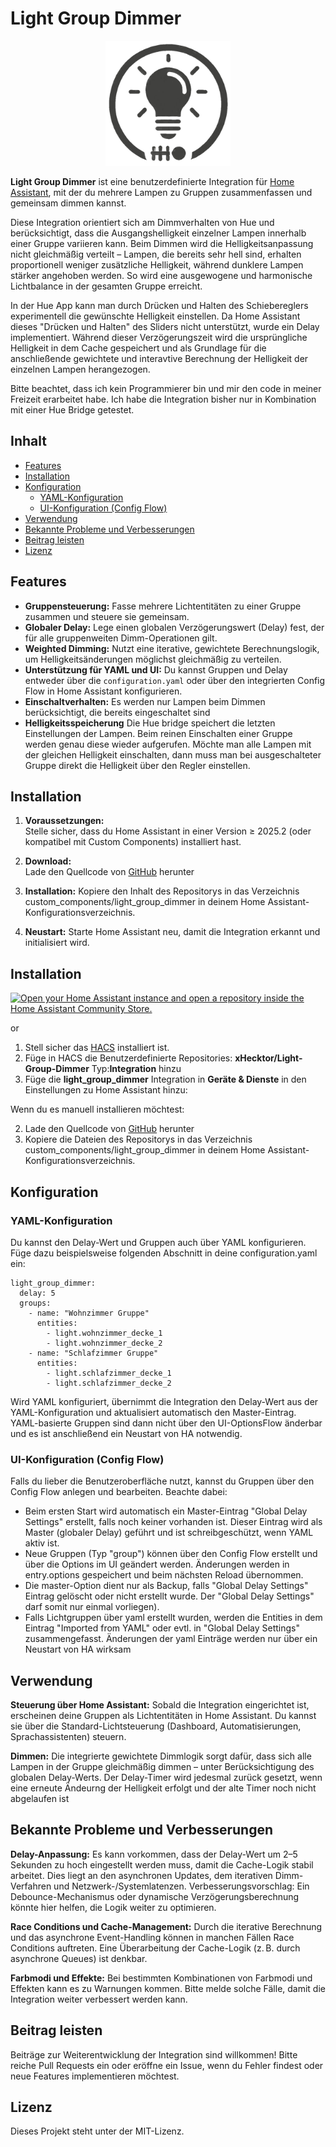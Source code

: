 # Light Group Dimmer


<p align="center">
  <a href="https://github.com/xHecktor/Light-Group-Dimmer/">
    <img src="https://github.com/xHecktor/Light-Group-Dimmer/blob/main/images/logo.png" alt="Logo" height="200">
  </a>
</p>

**Light Group Dimmer** ist eine benutzerdefinierte Integration für [Home Assistant](https://www.home-assistant.io/), mit der du mehrere Lampen zu Gruppen zusammenfassen und gemeinsam dimmen kannst. 

Diese Integration orientiert sich am Dimmverhalten von Hue und berücksichtigt, dass die Ausgangshelligkeit einzelner Lampen innerhalb einer Gruppe variieren kann. Beim Dimmen wird die Helligkeitsanpassung nicht gleichmäßig verteilt – Lampen, die bereits sehr hell sind, erhalten proportionell weniger zusätzliche Helligkeit, während dunklere Lampen stärker angehoben werden. So wird eine ausgewogene und harmonische Lichtbalance in der gesamten Gruppe erreicht.

In der Hue App kann man durch Drücken und Halten des Schiebereglers experimentell die gewünschte Helligkeit einstellen. Da Home Assistant dieses "Drücken und Halten" des Sliders nicht unterstützt, wurde ein Delay implementiert. Während dieser Verzögerungszeit wird die ursprüngliche Helligkeit in dem Cache gespeichert und als Grundlage für die anschließende gewichtete und interavtive Berechnung der Helligkeit der einzelnen Lampen herangezogen.


Bitte beachtet, dass ich kein Programmierer bin und mir den code in meiner Freizeit erarbeitet habe. Ich habe die Integration bisher nur in Kombination mit einer Hue Bridge getestet. 

## Inhalt

- [Features](#features)
- [Installation](#installation)
- [Konfiguration](#konfiguration)
  - [YAML-Konfiguration](#yaml-konfiguration)
  - [UI-Konfiguration (Config Flow)](#ui-konfiguration-config-flow)
- [Verwendung](#verwendung)
- [Bekannte Probleme und Verbesserungen](#bekannte-probleme-und-verbesserungen)
- [Beitrag leisten](#beitrag-leisten)
- [Lizenz](#lizenz)

## Features

- **Gruppensteuerung:** Fasse mehrere Lichtentitäten zu einer Gruppe zusammen und steuere sie gemeinsam.
- **Globaler Delay:** Lege einen globalen Verzögerungswert (Delay) fest, der für alle gruppenweiten Dimm-Operationen gilt.
- **Weighted Dimming:** Nutzt eine iterative, gewichtete Berechnungslogik, um Helligkeitsänderungen möglichst gleichmäßig zu verteilen.
- **Unterstützung für YAML und UI:** Du kannst Gruppen und Delay entweder über die `configuration.yaml` oder über den integrierten Config Flow in Home Assistant konfigurieren.
- **Einschaltverhalten:** Es werden nur Lampen beim Dimmen berücksichtigt, die bereits eingeschaltet sind
- **Helligkeitsspeicherung** Die Hue bridge speichert die letzten Einstellungen der Lampen. Beim reinen Einschalten einer Gruppe werden genau diese wieder aufgerufen. Möchte man alle Lampen mit der gleichen Helligkeit einschalten, dann muss man bei ausgeschalteter Gruppe direkt die Helligkeit über den Regler einstellen. 

## Installation

1. **Voraussetzungen:**  
   Stelle sicher, dass du Home Assistant in einer Version ≥ 2025.2 (oder kompatibel mit Custom Components) installiert hast.

2. **Download:**  
   Lade den Quellcode von [GitHub](https://github.com/xHecktor/light_group_dimmer) herunter
   
4. **Installation:**
Kopiere den Inhalt des Repositorys in das Verzeichnis custom_components/light_group_dimmer in deinem Home Assistant-Konfigurationsverzeichnis.

5. **Neustart:**
Starte Home Assistant neu, damit die Integration erkannt und initialisiert wird.


## Installation

[![Open your Home Assistant instance and open a repository inside the Home Assistant Community Store.](https://my.home-assistant.io/badges/hacs_repository.svg)](https://my.home-assistant.io/redirect/hacs_repository/?owner=xHecktor&repository=light_group_dimmer&category=integration)

or 

1. Stell sicher das [HACS](https://hacs.xyz) installiert ist.
2. Füge in HACS die Benutzerdefinierte Repositories: **xHecktor/Light-Group-Dimmer** Typ:**Integration** hinzu
3. Füge die **light_group_dimmer** Integration in **Geräte & Dienste**  in den Einstellungen zu Home Assistant hinzu:


   

Wenn du es manuell installieren möchtest:

2. Lade den Quellcode von [GitHub](https://github.com/xHecktor/Light-Group-Dimmer/tree/main/custom_components/light_group_dimmer) herunter
3. Kopiere die Dateien des Repositorys in das Verzeichnis custom_components/light_group_dimmer in deinem Home Assistant-Konfigurationsverzeichnis.







## Konfiguration
### YAML-Konfiguration
Du kannst den Delay-Wert und Gruppen auch über YAML konfigurieren. Füge dazu beispielsweise folgenden Abschnitt in deine configuration.yaml ein:


```
light_group_dimmer:
  delay: 5
  groups:
    - name: "Wohnzimmer Gruppe"
      entities:
        - light.wohnzimmer_decke_1
        - light.wohnzimmer_decke_2
    - name: "Schlafzimmer Gruppe"
      entities:
        - light.schlafzimmer_decke_1
        - light.schlafzimmer_decke_2
```

Wird YAML konfiguriert, übernimmt die Integration den Delay-Wert aus der YAML-Konfiguration und aktualisiert automatisch den Master-Eintrag. YAML-basierte Gruppen sind dann nicht über den UI-OptionsFlow änderbar und es ist anschließend ein Neustart von HA notwendig.

### UI-Konfiguration (Config Flow)
Falls du lieber die Benutzeroberfläche nutzt, kannst du Gruppen über den Config Flow anlegen und bearbeiten. Beachte dabei:

- Beim ersten Start wird automatisch ein Master-Eintrag "Global Delay Settings" erstellt, falls noch keiner vorhanden ist. Dieser Eintrag wird als Master (globaler Delay) geführt und ist schreibgeschützt, wenn YAML aktiv ist.
- Neue Gruppen (Typ "group") können über den Config Flow erstellt und über die Options im UI geändert werden. Änderungen werden in entry.options gespeichert und beim nächsten Reload übernommen.
- Die master-Option dient nur als Backup, falls "Global Delay Settings" Eintrag gelöscht oder nicht erstellt wurde. Der "Global Delay Settings" darf somit nur einmal vorliegen). 
- Falls Lichtgruppen über yaml erstellt wurden, werden die Entities in dem Eintrag "Imported from YAML" oder evtl. in  "Global Delay Settings" zusammengefasst. Änderungen der yaml Einträge werden nur über ein Neustart von HA wirksam


## Verwendung
**Steuerung über Home Assistant:**
Sobald die Integration eingerichtet ist, erscheinen deine Gruppen als Lichtentitäten in Home Assistant. Du kannst sie über die Standard-Lichtsteuerung (Dashboard, Automatisierungen, Sprachassistenten) steuern.

**Dimmen:**
Die integrierte gewichtete Dimmlogik sorgt dafür, dass sich alle Lampen in der Gruppe gleichmäßig dimmen – unter Berücksichtigung des globalen Delay-Werts. Der Delay-Timer wird jedesmal zurück gesetzt, wenn eine erneute Ändeurng der Helligkeit erfolgt und der alte Timer noch nicht abgelaufen ist


## Bekannte Probleme und Verbesserungen
**Delay-Anpassung:**
Es kann vorkommen, dass der Delay-Wert um 2–5 Sekunden zu hoch eingestellt werden muss, damit die Cache-Logik stabil arbeitet. Dies liegt an den asynchronen Updates, dem iterativen Dimm-Verfahren und Netzwerk-/Systemlatenzen.
Verbesserungsvorschlag:
Ein Debounce-Mechanismus oder dynamische Verzögerungsberechnung könnte hier helfen, die Logik weiter zu optimieren.

**Race Conditions und Cache-Management:**
Durch die iterative Berechnung und das asynchrone Event-Handling können in manchen Fällen Race Conditions auftreten. Eine Überarbeitung der Cache-Logik (z. B. durch asynchrone Queues) ist denkbar.

**Farbmodi und Effekte:**
Bei bestimmten Kombinationen von Farbmodi und Effekten kann es zu Warnungen kommen. Bitte melde solche Fälle, damit die Integration weiter verbessert werden kann.

## Beitrag leisten
Beiträge zur Weiterentwicklung der Integration sind willkommen!
Bitte reiche Pull Requests ein oder eröffne ein Issue, wenn du Fehler findest oder neue Features implementieren möchtest.

## Lizenz
Dieses Projekt steht unter der MIT-Lizenz.
